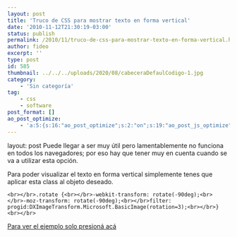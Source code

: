 ```yaml
---
layout: post
title: 'Truco de CSS para mostrar texto en forma vertical'
date: '2010-11-12T21:30:19-03:00'
status: publish
permalink: /2010/11/truco-de-css-para-mostrar-texto-en-forma-vertical.html
author: fideo
excerpt: ''
type: post
id: 585
thumbnail: ../../../uploads/2020/08/cabeceraDefaulCodigo-1.jpg
category:
    - 'Sin categoría'
tag:
    - css
    - software
post_format: []
ao_post_optimize:
    - 'a:5:{s:16:"ao_post_optimize";s:2:"on";s:19:"ao_post_js_optimize";s:2:"on";s:20:"ao_post_css_optimize";s:2:"on";s:12:"ao_post_ccss";s:2:"on";s:16:"ao_post_lazyload";s:2:"on";}'
---
```

layout: post
Puede llegar a ser muy útil pero lamentablemente no funciona en todos los navegadores; por eso hay que tener muy en cuenta cuando se va a utilizar esta opción.

Para poder visualizar el texto en forma vertical simplemente tenes que aplicar esta class al objeto deseado.

`<br></br>.rotate {<br></br>-webkit-transform: rotate(-90deg);<br></br>-moz-transform: rotate(-90deg);<br></br>filter: progid:DXImageTransform.Microsoft.BasicImage(rotation=3);<br></br>}<br></br>`

[Para ver el ejemplo solo presioná acá](http://www.fideox.com.ar/wp-content/uploads/2010/11/textovertical.html)